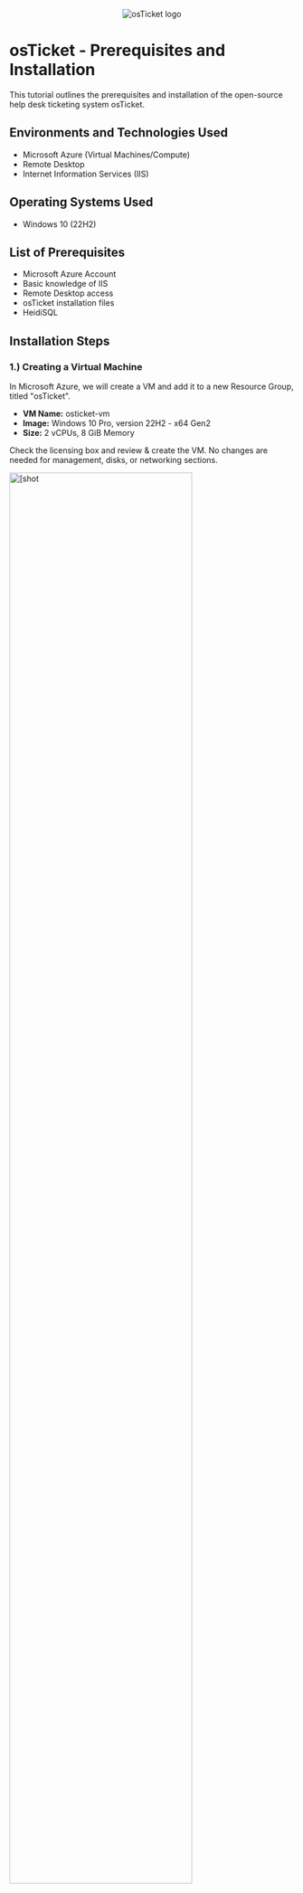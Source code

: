  
<p align="center">
<img src="https://i.imgur.com/Clzj7Xs.png" alt="osTicket logo"/>
</p>

<h1>osTicket - Prerequisites and Installation</h1>
This tutorial outlines the prerequisites and installation of the open-source help desk ticketing system osTicket.<br />




<h2>Environments and Technologies Used</h2>

- Microsoft Azure (Virtual Machines/Compute)
- Remote Desktop
- Internet Information Services (IIS)

<h2>Operating Systems Used </h2>

- Windows 10</b> (22H2)

<h2>List of Prerequisites</h2>

- Microsoft Azure Account
- Basic knowledge of IIS
- Remote Desktop access
- osTicket installation files
- HeidiSQL

<h2>Installation Steps</h2>
        
<h3>1.) Creating a Virtual Machine</h3>

In Microsoft Azure, we will create a VM and add it to a new Resource Group, titled "osTicket".

- **VM Name:** osticket-vm
- **Image:** Windows 10 Pro, version 22H2 - x64 Gen2
- **Size:** 2 vCPUs, 8 GiB Memory

Check the licensing box and review & create the VM. No changes are needed for management, disks, or networking sections.

<p>
<img src=(https://github.com/Edwin387/osticket-prereqs/blob/main/images/shot29.png)height="80%" width="80%" alt=[shot 29]
</p> 

<p>
<img src="https://i.imgur.com/rHmcRf3.png" height="80%" width="80%" alt="Step 1 Lab 2"/>
</p>

<h3>2.) Accessing the Virtual Machine</h3>

- Log into the VM using **Remote Desktop** with the credentials created during the VM setup. 

<p>
<img src="https://i.imgur.com/8IdvRmZ.png" height="80%" width="80%" alt="Step 1 Lab 3"/>
</p>

<h3>3.) Download and Prepare Installation Files</h3>

- Within the VM, download the `osTicket-Installation-Files.zip` and unzip it to your desktop. The folder should be named `osTicket-Installation-Files`.

<p>
<img src="https://i.imgur.com/6imV7Hy.png" height="80%" width="80%" alt="Step 1 Lab 3"/>
</p>

<h3>4.) Install IIS and Enable Required Features</h3>

- Open **Control Panel** -> **Programs** -> **Turn Windows features on or off**.
- Install/enable **IIS** with the following features:
  - **Internet Information Services** -> **World Wide Web Services** -> **Application Development Features** -> [X] CGI

<p>
<img src="https://i.imgur.com/Htr4j9h.png" height="80%" width="80%" alt="Step 1 Lab 3"/>
</p>

<p>
<img src="https://i.imgur.com/4Q1PaOl.png" height="80%" width="80%" alt="Step 1 Lab 3"/>
</p>

<p>
<img src="https://i.imgur.com/cm20H8J.png" height="80%" width="80%" alt="Step 1 Lab 3"/>
</p>

<h3>5.) Install Required Components</h3>

- From the `osTicket-Installation-Files` folder:
  - Install **PHP Manager for IIS**: `PHPManagerForIIS_V1.5.0.msi`.
  - Install **Rewrite Module**: `rewrite_amd64_en-US.msi`.
 
<p>
<img src="https://i.imgur.com/TmRwTh9.png" height="80%" width="80%" alt="Step 1 Lab 3"/>
</p>

<h3>6.) Setup PHP</h3>

- Create the directory `C:\PHP`.
- Unzip `PHP 7.3.8` (`php-7.3.8-nts-Win32-VC15-x86.zip`) into the `C:\PHP` folder.
- Install `VC_redist.x86.exe`.

<p>
<img src="https://i.imgur.com/Khwf0Tv.png" height="80%" width="80%" alt="Step 1 Lab 3"/>
</p>

<p>
<img src="https://i.imgur.com/0IRX6FM.png" height="80%" width="80%" alt="Step 1 Lab 3"/>
</p>

<h3>7.) Install MySQL</h3>

- From the `osTicket-Installation-Files` folder, install MySQL 5.5.62 (`mysql-5.5.62-win32.msi`).
  - Select **Typical Setup**.
  - Launch the Configuration Wizard:
    - **Standard Configuration**
    - Input a username and password, don't forget this!

<p>
<img src="https://i.imgur.com/m5NO1HX.png" height="80%" width="80%" alt="Step 1 Lab 3"/>
</p>

<h3>8.) Configure IIS</h3>

- Open IIS as an administrator.
- Register PHP:
  - Go to **PHP Manager** -> Register PHP path -> `C:\PHP\php-cgi.exe`.
- Reload IIS (Stop and Start the server).

<p>
<img src="https://i.imgur.com/m5NO1HX.png" height="80%" width="80%" alt="Step 1 Lab 3"/>
</p>

<p>
<img src="https://i.imgur.com/OPR6ELG.png" height="80%" width="80%" alt="Step 1 Lab 3"/>
</p>

<h3>9.) Install osTicket</h3>

- From the `osTicket-Installation-Files` folder:
  - Unzip `osTicket-v1.15.8.zip`.
  - Copy the `upload` folder into `C:\inetpub\wwwroot`.
  - Rename the `upload` folder to `osTicket`.
- Reload IIS (Stop and Start the server).

<p>
<img src="https://i.imgur.com/QAGjmly.png" height="80%" width="80%" alt="Step 1 Lab 3"/>
</p>

<p>
<img src="https://i.imgur.com/UNeiP4j.png" height="80%" width="80%" alt="Step 1 Lab 3"/>
</p>

<h3>10.) Configure osTicket</h3>

- Open IIS:
  - Navigate to **Sites** -> **Default** -> **osTicket**.
  - On the right, click **Browse *:80**.

<p>
<img src="https://i.imgur.com/Vo85YbB.png" height="80%" width="80%" alt="Step 1 Lab 3"/>
</p>

<p>
<img src="https://i.imgur.com/oM0muFz.png" height="80%" width="80%" alt="Step 1 Lab 3"/>
</p>

- Note extensions that are not enabled. Go back to IIS:
  - Navigate to **Sites** -> **Default** -> **osTicket**.
  - Double-click **PHP Manager** -> Click **Enable or disable an extension**.
  - Enable the following extensions:
    - `php_imap.dll`
    - `php_intl.dll`
    - `php_opcache.dll`

<p>
<img src="https://i.imgur.com/3w4E5N7.png" height="80%" width="80%" alt="Step 1 Lab 3"/>
</p>

<h3>11.) Update Configuration Files</h3>

- Rename `ost-config.php`:
  - From: `C:\inetpub\wwwroot\osTicket\include\ost-sampleconfig.php`
  - To: `C:\inetpub\wwwroot\osTicket\include\ost-config.php`.
- Assign Permissions:
  - Disable inheritance -> Remove all permissions.
  - Add new permissions -> **Everyone** -> **Full control**.

<p>
<img src="https://i.imgur.com/18W6jYt.png" height="80%" width="80%" alt="Step 1 Lab 3"/>
</p>

<p>
<img src="https://i.imgur.com/Gj686F9.png" height="80%" width="80%" alt="Step 1 Lab 3"/>
</p>

<h3>12.) Complete osTicket Setup</h3>

- In the browser, continue the osTicket setup:
  - Set **Helpdesk Name**.
  - Set **Default email** (receives emails from customers).

<p>
<img src="https://i.imgur.com/lFfXfPa.png" height="80%" width="80%" alt="Step 1 Lab 3"/>
</p>

<h3>13.) Install HeidiSQL and Configure Database</h3>

- From the `osTicket-Installation-Files` folder, install **HeidiSQL**.
- Open HeidiSQL:
  - Create a new session: **Username:** root / **Password:** root.
  - Connect to the session.
  - Create a database named `osTicket`.

<p>
<img src="https://i.imgur.com/3MktR5j.png" height="80%" width="80%" alt="Step 1 Lab 3"/>
</p>

<p>
<img src="https://i.imgur.com/45BnPbc.png" height="80%" width="80%" alt="Step 1 Lab 3"/>
</p>

<h3>14.) Finalize osTicket Installation</h3>

- In the browser, complete the setup:
  - **MySQL Database:** osTicket  
  - **MySQL Username:** root  
  - **MySQL Password:** root  
- Click **Install Now!**

<p>
<img src="https://i.imgur.com/niqOpoY.png" height="80%" width="80%" alt="Step 1 Lab 3"/>
</p>

<h3>15.) Verify Installation</h3>

- Access your help desk login page: `http://localhost/osTicket/scp/login.php`.

<p>
<img src="https://i.imgur.com/fsadUTz.png" height="80%" width="80%" alt="Step 1 Lab 3"/>
</p>

<h2>Conclusion</h2>

Congratulations! You have successfully installed and configured osTicket on your virtual machine. Your help desk system is now ready to use!

<br />
